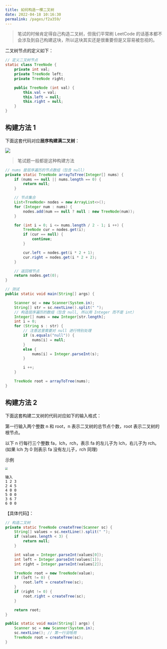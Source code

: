 ```yaml
---
title: 如何构造一棵二叉树
date: 2022-04-18 10:16:30
permalink: /pages/f2a359/
---
```

> 笔试的时候肯定得自己构造二叉树，但我们平常刷 LeetCode 的话基本都不会涉及到自己构建这块，所以这块其实还是很重要但是又容易被忽视的。

二叉树节点的定义如下：

```java
// 定义二叉树节点
static class TreeNode {
    private int val;
    private TreeNode left;
    private TreeNode right;

    public TreeNode (int val) {
        this.val = val;
        this.left = null;
        this.right = null;
    }
}
```

## 构建方法 1

下面这套代码对应**层序构建满二叉树**：

![](https://cs-wiki.oss-cn-shanghai.aliyuncs.com/img/20220330221300.png)

> 笔试题一般都是这种构建方法

```java
// nums 是层序遍历的节点数组（包含 null）
private static TreeNode arrayToTree(Integer[] nums) {
    if (nums == null || nums.length == 0) {
        return null;
    }

    // 节点集合
    List<TreeNode> nodes = new ArrayList<>();
    for (Integer num : nums) {
        nodes.add(num == null ? null : new TreeNode(num));
    }

    for (int i = 0; i <= nums.length / 2 - 1; i ++) {
        TreeNode cur = nodes.get(i);
        if (cur == null) {
            continue;
        }

        cur.left = nodes.get(i * 2 + 1);
        cur.right = nodes.get(i * 2 + 2);
    }

    // 返回根节点
    return nodes.get(0);
}

// 测试
public static void main(String[] args) {

    Scanner sc = new Scanner(System.in);
    String[] str = sc.nextLine().split(" ");
    // 构造层序遍历的数组（包含 null, 所以用 Integer 而不是 int）
    Integer[] nums = new Integer[str.length];
    int i = 0;
    for (String s : str) {
        // 注意这里需要对 null 进行特别处理
        if (s.equals("null")) {
            nums[i] = null;
        }
        else {
            nums[i] = Integer.parseInt(s);
        }

        i ++;
    }

    TreeNode root = arrayToTree(nums);
}
```

## 构建方法 2

下面这套构建二叉树的代码对应如下的输入格式：

第一行输入两个整数 n 和 root，n 表示二叉树的总节点个数，root 表示二叉树的根节点。

以下 n 行每行三个整数 fa，lch，rch，表示 fa 的左儿子为 lch，右儿子为 rch。(如果 lch 为 0 则表示 fa 没有左儿子，rch 同理)

示例

<img src="https://cs-wiki.oss-cn-shanghai.aliyuncs.com/img/20220305103621.png" style="zoom:50%;" />

```
输入
1 2 3
2 4 5
4 0 0
5 0 0
3 6 7
6 0 0
```

【具体代码】：

```java
// 构造二叉树
private static TreeNode createTree(Scanner sc) {
    String[] values = sc.nextLine().split(" ");
    if (values.length < 3) {
        return null;
    }

    int value = Integer.parseInt(values[0]);
    int left = Integer.parseInt(values[1]);
    int right = Integer.parseInt(values[2]);

    TreeNode root = new TreeNode(value);
    if (left != 0) {
        root.left = createTree(sc);
    }
    if (right != 0) {
        root.right = createTree(sc);
    }

    return root;
}

public static void main(String[] args) {
    Scanner sc = new Scanner(System.in);
    sc.nextLine(); // 第一行没啥用
    TreeNode root = createTree(sc);
}
```

